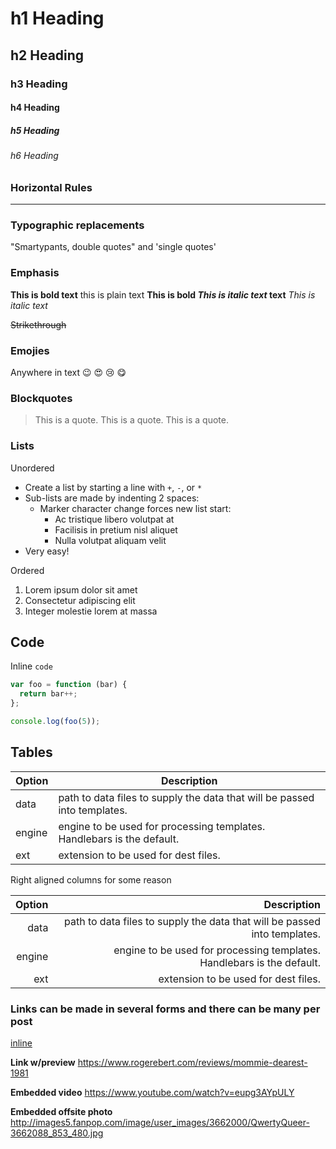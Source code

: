 # h1 Heading
## h2 Heading
### h3 Heading
#### h4 Heading
##### h5 Heading
###### h6 Heading

### Horizontal Rules
___

### Typographic replacements

"Smartypants, double quotes" and 'single quotes'

### Emphasis

**This is bold text** this is plain text __This is bold *This is italic text* text__ _This is italic text_

~~Strikethrough~~

### Emojies

Anywhere in text :wink: :heart_eyes: :cry: :yum:

### Blockquotes

> This is a quote. This is a quote. This is a quote.

### Lists

Unordered

+ Create a list by starting a line with `+`, `-`, or `*`
+ Sub-lists are made by indenting 2 spaces:
  - Marker character change forces new list start:
    * Ac tristique libero volutpat at
    + Facilisis in pretium nisl aliquet
    - Nulla volutpat aliquam velit
+ Very easy!

Ordered

1. Lorem ipsum dolor sit amet
2. Consectetur adipiscing elit
3. Integer molestie lorem at massa

## Code

Inline `code`

```javascript
var foo = function (bar) {
  return bar++;
};

console.log(foo(5));
```

## Tables

| Option | Description |
| ------ | ----------- |
| data   | path to data files to supply the data that will be passed into templates. |
| engine | engine to be used for processing templates. Handlebars is the default. |
| ext    | extension to be used for dest files. |

Right aligned columns for some reason

| Option | Description |
| ------:| -----------:|
| data   | path to data files to supply the data that will be passed into templates. |
| engine | engine to be used for processing templates. Handlebars is the default. |
| ext    | extension to be used for dest files. |


### Links can be made in several forms and there can be many per post

[inline](http://www.google.com)

__Link w/preview__
https://www.rogerebert.com/reviews/mommie-dearest-1981

__Embedded video__
https://www.youtube.com/watch?v=eupg3AYpULY

__Embedded offsite photo__
http://images5.fanpop.com/image/user_images/3662000/QwertyQueer-3662088_853_480.jpg
